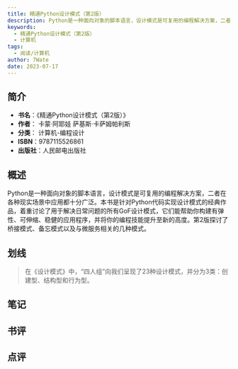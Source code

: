 ```yaml
---
title: 精通Python设计模式（第2版）
description: Python是一种面向对象的脚本语言，设计模式是可复用的编程解决方案，二者在各种现实场景中应用都十分广泛。本书是针对Python代码实现设计模式的经典作品，着重讨论了用于解决日常问题的所有GoF设计模式，它们能帮助你构建有弹性、可伸缩、稳健的应用程序，并将
keywords:
  - 精通Python设计模式（第2版）
  - 计算机
tags:
  - 阅读/计算机
author: 7Wate
date: 2023-07-17
---
```


## 简介

- **书名**：《精通Python设计模式（第2版）》
- **作者**： 卡蒙·阿耶娃 萨基斯·卡萨姆帕利斯
- **分类**： 计算机-编程设计
- **ISBN**：9787115526861
- **出版社**：人民邮电出版社

## 概述

Python是一种面向对象的脚本语言，设计模式是可复用的编程解决方案，二者在各种现实场景中应用都十分广泛。本书是针对Python代码实现设计模式的经典作品，着重讨论了用于解决日常问题的所有GoF设计模式，它们能帮助你构建有弹性、可伸缩、稳健的应用程序，并将你的编程技能提升至新的高度。第2版探讨了桥接模式、备忘模式以及与微服务相关的几种模式。

## 划线 
 

> 在《设计模式》中，“四人组”向我们呈现了23种设计模式，并分为3类：创建型、结构型和行为型。

## 笔记


## 书评


## 点评
